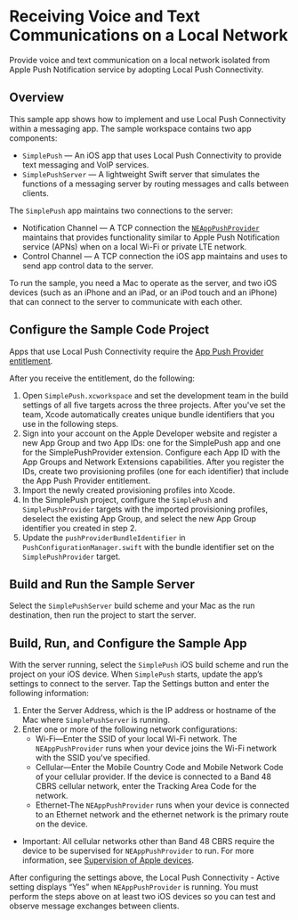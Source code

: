 # Receiving Voice and Text Communications on a Local Network

Provide voice and text communication on a local network isolated from Apple Push Notification service by adopting Local Push Connectivity.

## Overview

This sample app shows how to implement and use Local Push Connectivity within a messaging app. The sample workspace contains two app components:

- `SimplePush` — An iOS app that uses Local Push Connectivity to provide text messaging and VoIP services.
- `SimplePushServer` — A lightweight Swift server that simulates the functions of a messaging server by routing messages and calls between clients.

The `SimplePush` app maintains two connections to the server:

- Notification Channel — A TCP connection the [`NEAppPushProvider`](https://developer.apple.com/documentation/networkextension/neapppushprovider) maintains that provides functionality similar to Apple Push Notification service (APNs) when on a local Wi-Fi or private LTE network.
- Control Channel — A TCP connection the iOS app maintains and uses to send app control data to the server.

To run the sample, you need a Mac to operate as the server, and two iOS devices (such as an iPhone and an iPad, or an iPod touch and an iPhone) that can connect to the server to communicate with each other.

## Configure the Sample Code Project

Apps that use Local Push Connectivity require the [App Push Provider entitlement](https://developer.apple.com/contact/request/local-push-connectivity).

After you receive the entitlement, do the following:

1. Open `SimplePush.xcworkspace` and set the development team in the build settings of all five targets across the three projects. After you've set the team, Xcode automatically creates unique bundle identifiers that you use in the following steps.
2. Sign into your account on the Apple Developer website and register a new App Group and two App IDs: one for the SimplePush app and one for the SimplePushProvider extension. Configure each App ID with the App Groups and Network Extensions capabilities. After you register the IDs, create two provisioning profiles (one for each identifier) that include the App Push Provider entitlement.
3. Import the newly created provisioning profiles into Xcode.
4. In the SimplePush project, configure the `SimplePush` and `SimplePushProvider` targets with the imported provisioning profiles, deselect the existing App Group, and select the new App Group identifier you created in step 2.
5. Update the `pushProviderBundleIdentifier` in `PushConfigurationManager.swift` with the bundle identifier set on the `SimplePushProvider` target.

## Build and Run the Sample Server

Select the `SimplePushServer` build scheme and your Mac as the run destination, then run the project to start the server.

## Build, Run, and Configure the Sample App

With the server running, select the `SimplePush` iOS build scheme and run the project on your iOS device. When `SimplePush` starts, update the app’s settings to connect to the server. Tap the Settings button and enter the following information:
 
1. Enter the Server Address, which is the IP address or hostname of the Mac where `SimplePushServer` is running.
2. Enter one or more of the following network configurations:
	- Wi-Fi—Enter the SSID of your local Wi-Fi network. The `NEAppPushProvider` runs when your device joins the Wi-Fi network with the SSID you've specified.
	- Cellular—Enter the Mobile Country Code and Mobile Network Code of your cellular provider. If the device is connected to a Band 48 CBRS cellular network, enter the Tracking Area Code for the network.
	- Ethernet-The `NEAppPushProvider` runs when your device is connected to an Ethernet network and the ethernet network is the primary route on the device.

- Important: All cellular networks other than Band 48 CBRS require the device to be supervised for `NEAppPushProvider` to run. For more information, see [Supervision of Apple devices](https://support.apple.com/guide/deployment-reference-ios/enabling-device-supervision-ior7ba06c270/web). 

After configuring the settings above, the Local Push Connectivity - Active setting displays “Yes” when `NEAppPushProvider` is running. You must perform the steps above on at least two iOS devices so you can test and observe message exchanges between clients.
